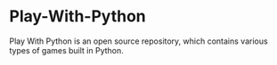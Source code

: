 # Play-With-Python
Play With Python is an open source repository, which contains various types of games built in Python.
